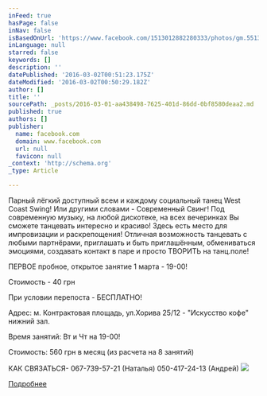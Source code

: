 ```yaml
---
inFeed: true
hasPage: false
inNav: false
isBasedOnUrl: 'https://www.facebook.com/1513012882280333/photos/gm.551393881689624/1683648725216747/?type=3&theater'
inLanguage: null
starred: false
keywords: []
description: ''
datePublished: '2016-03-02T00:51:23.175Z'
dateModified: '2016-03-02T00:50:29.182Z'
author: []
title: ''
sourcePath: _posts/2016-03-01-aa438498-7625-401d-86dd-0bf8580deaa2.md
published: true
authors: []
publisher:
  name: facebook.com
  domain: www.facebook.com
  url: null
  favicon: null
_context: 'http://schema.org'
_type: Article

---
```

Парный лёгкий доступный всем и каждому социальный танец West Coast Swing! Или другими словами - Современный Свинг!
Под современную музыку, на любой дискотеке, на всех вечеринках Вы сможете танцевать интересно и красиво! 
Здесь есть место для импровизации и раскрепощения! 
Отличная возможность танцевать с любыми партнёрами, приглашать и быть приглашённым, обмениваться эмоциями, создавать контакт в паре и просто ТВОРИТЬ на танц.поле! 

ПЕРВОЕ пробное, открытое занятие 1 марта - 19-00!
  
Стоимость - 40 грн
  
При условии перепоста - БЕСПЛАТНО! 

Адрес: м. Контрактовая площадь, ул.Хорива 25/12 - "Искусство кофе" нижний зал. 

Время занятий: Вт и Чт на 19-00! 

Стоимость: 560 грн в месяц (из расчета на 8 занятий)

КАК СВЯЗАТЬСЯ[][0]- 067-739-57-21 (Наталья) 050-417-24-13 (Андрей) ![](https://s3-us-west-2.amazonaws.com/the-grid-img/p/faa87a1395a43cfc6b5a0d3b5209d7c86bd5c3dc.jpg)

[Подробнее][0]

[0]: https://www.facebook.com/events/551393651689647/